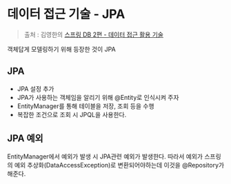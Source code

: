 데이터 접근 기술 - JPA
==
> 출처 : 김영한의 [스프링 DB 2편 - 데이터 접근 활용 기술](https://www.inflearn.com/course/%EC%8A%A4%ED%94%84%EB%A7%81-db-2/dashboard)

객체답게 모델링하기 위해 등장한 것이 JPA

JPA
--
- JPA 설정 추가
- JPA가 사용하는 객체임을 알리기 위해 @Entity로 인식시켜 주자
- EntityManager를 통해 테이블을 저장, 조회 등을 수행
- 복잡한 조건으로 조회 시 JPQL을 사용한다.

JPA 예외
--
EntityManager에서 예외가 발생 시 JPA관련 예외가 발생한다.
따라서 예외가 스프링의 예외 추상화(DataAccessException)로 변환되어야하는데 이것을 @Repository가 해준다.